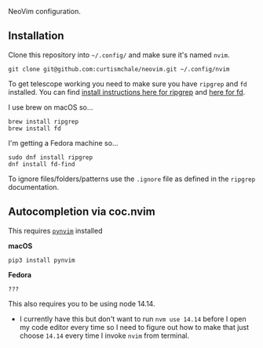 NeoVim configuration.

## Installation

Clone this repository into `~/.config/` and make sure it's named `nvim`.

```
git clone git@github.com:curtismchale/neovim.git ~/.config/nvim
```

To get telescope working you need to make sure you have `ripgrep` and `fd` installed. You can find [install instructions here for ripgrep](https://github.com/BurntSushi/ripgrep) and [here for fd](https://github.com/sharkdp/fd).

I use brew on macOS so...
```
brew install ripgrep
brew install fd
```

I'm getting a Fedora machine so...

```
sudo dnf install ripgrep
dnf install fd-find
```

To ignore files/folders/patterns use the `.ignore` file as defined in the `ripgrep` documentation.


## Autocompletion via coc.nvim

This requires [`pynvim`](https://github.com/neovim/pynvim) installed

**macOS**

```
pip3 install pynvim
```

**Fedora**

```
???
```

This also requires you to be using node 14.14.
- I currently have this but don't want to run `nvm use 14.14` before I open my code editor every time so I need to figure out how to make that just choose `14.14` every time I invoke `nvim` from terminal.
